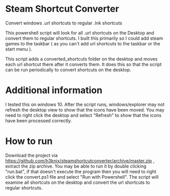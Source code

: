 # Steam Shortcut Converter
Convert windows .url shortcuts to regular .lnk shortcuts

This powershell script will look for all .url shortcuts on the Desktop and convert them to regular shortcuts. I built this primarily so I could add steam games to the taskbar ( as you can't add url shortcuts to the taskbar or the start menu ).

This script adds a converted_shortcuts folder on the desktop and moves each url shortcut there after it converts them. It does this so that the script can be run periodically to convert shortcuts on the desktop.

# Additional information
I tested this on windows 10. After the script runs, windows/explorer may not refresh the desktop view to show that the icons have been moved. You may need to right click the desktop and select "Refresh" to show that the icons have been processed correctly.

# How to run
Download the project via https://github.com/h3knix/steamshortcutconverter/archive/master.zip , extract the zip archive. You may be able to run it by double clicking "run.bat", if that doesn't execute the program then you will need to right click the convert.ps1 file and select "Run with Powershell". The script will examine all shortcuts on the desktop and convert the url shortcuts to regular shortcuts.
